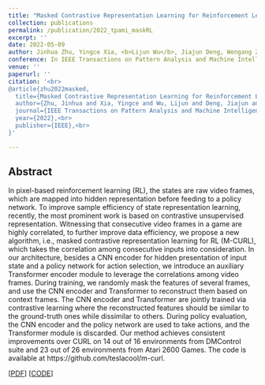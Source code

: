 ```yaml
---
title: "Masked Contrastive Representation Learning for Reinforcement Learning"
collection: publications
permalink: /publication/2022_tpami_maskRL
excerpt: ''
date: 2022-05-09
author: Jinhua Zhu, Yingce Xia, <b>Lijun Wu</b>, Jiajun Deng, Wengang Zhou, Tao Qin, Tie-Yan Liu
conference: In IEEE Transactions on Pattern Analysis and Machine Intelligence <b>(IEEE TPAMI, 2022)</b> 
venue: ''
paperurl: ''
citation: '<br>
@article{zhu2022masked,
  title={Masked Contrastive Representation Learning for Reinforcement Learning},<br>
  author={Zhu, Jinhua and Xia, Yingce and Wu, Lijun and Deng, Jiajun and Zhou, Wengang and Qin, Tao and Liu, Tie-Yan},<br>
  journal={IEEE Transactions on Pattern Analysis and Machine Intelligence },<br>
  year={2022},<br>
  publisher={IEEE},<br>
}'

---
```

<h2><strong>Abstract</strong></h2>
In pixel-based reinforcement learning (RL), the states are raw video frames, which are mapped into hidden representation before feeding to a policy network. To improve sample efficiency of state representation learning, recently, the most prominent work is based on contrastive unsupervised representation. Witnessing that consecutive video frames in a game are highly correlated, to further improve data efficiency, we propose a new algorithm, i.e., masked contrastive representation learning for RL (M-CURL), which takes the correlation among consecutive inputs into consideration. In our architecture, besides a CNN encoder for hidden presentation of input state and a policy network for action selection, we introduce an auxiliary Transformer encoder module to leverage the correlations among video frames. During training, we randomly mask the features of several frames, and use the CNN encoder and Transformer to reconstruct them based on context frames. The CNN encoder and Transformer are jointly trained via contrastive learning where the reconstructed features should be similar to the ground-truth ones while dissimilar to others. During policy evaluation, the CNN encoder and the policy network are used to take actions, and the Transformer module is discarded. Our method achieves consistent improvements over CURL on 14 out of 16 environments from DMControl suite and 23 out of 26 environments from Atari 2600 Games. The code is available at https://github.com/teslacool/m-curl.

\[[PDF]()\]    \[[CODE](https://github.com/teslacool/m-curl)\]